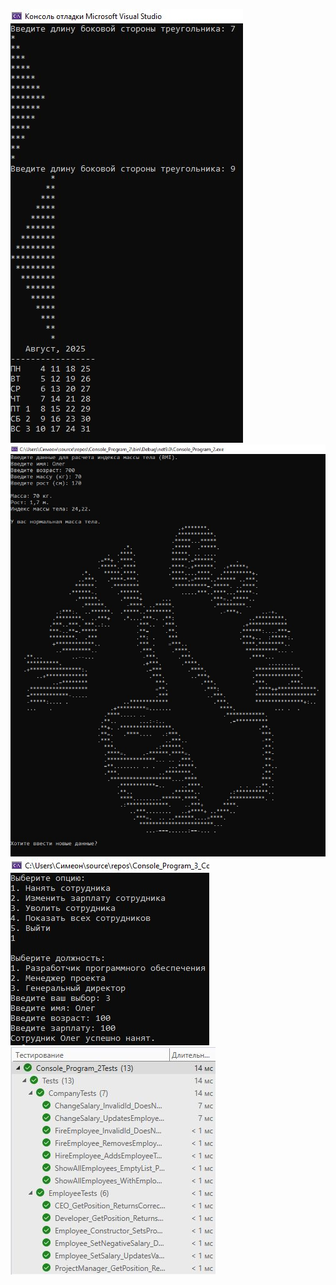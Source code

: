 <img src="/Images/Console_Program_1.jpg"></img>
<img src="/Images/Console_Program_2.jpg"></img>
<img src="/Images/Console_Program_3.jpg"></img>
<img src="/Images/Tests.jpg"></img>
